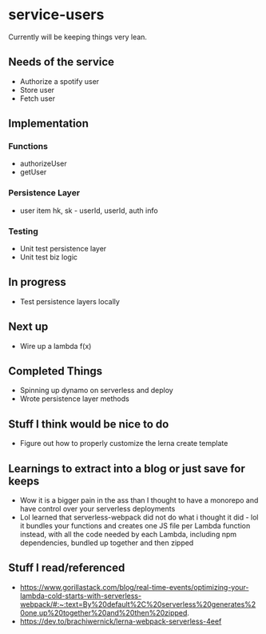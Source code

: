 # service-users

Currently will be keeping things very lean.

## Needs of the service

* Authorize a spotify user
* Store user
* Fetch user

## Implementation

### Functions
* authorizeUser
* getUser

### Persistence Layer
* user item
hk, sk - userId, userId, auth info

### Testing

* Unit test persistence layer
* Unit test biz logic

## In progress

* Test persistence layers locally

## Next up

* Wire up a lambda f(x)

## Completed Things

* Spinning up dynamo on serverless and deploy
* Wrote persistence layer methods

## Stuff I think would be nice to do

* Figure out how to properly customize the lerna create template

## Learnings to extract into a blog or just save for keeps

* Wow it is a bigger pain in the ass than I thought to have a monorepo and have control over your serverless deployments
* Lol learned that serverless-webpack did not do what i thought it did - lol it bundles your functions and creates one JS file per Lambda function instead, with all the code needed by each Lambda, including npm dependencies, bundled up together and then zipped
## Stuff I read/referenced

* https://www.gorillastack.com/blog/real-time-events/optimizing-your-lambda-cold-starts-with-serverless-webpack/#:~:text=By%20default%2C%20serverless%20generates%20one,up%20together%20and%20then%20zipped.
* https://dev.to/brachiwernick/lerna-webpack-serverless-4eef
